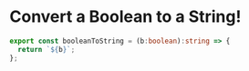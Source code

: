 # Convert a Boolean to a String!
```typescript
export const booleanToString = (b:boolean):string => {
  return `${b}`;
};
```